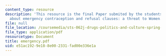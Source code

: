 ```yaml
---
content_type: resource
description: 'This resource is the final Paper submited by the students explaining
  about emergency contraception and refusal clauses: a threat to Women.'
file: null
file_location: /coursemedia/sts-062j-drugs-politics-and-culture-spring-2006/e51ac1929e188e002331fad00e336e1a_emergency.pdf
file_type: application/pdf
resourcetype: Document
title: emergency.pdf
uid: e51ac192-9e18-8e00-2331-fad00e336e1a
---
```

